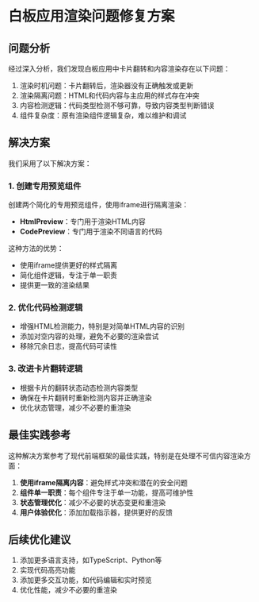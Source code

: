 # 白板应用渲染问题修复方案

## 问题分析

经过深入分析，我们发现白板应用中卡片翻转和内容渲染存在以下问题：

1. 渲染时机问题：卡片翻转后，渲染器没有正确触发或更新
2. 渲染隔离问题：HTML和代码内容与主应用的样式存在冲突
3. 内容检测逻辑：代码类型检测不够可靠，导致内容类型判断错误
4. 组件复杂度：原有渲染组件逻辑复杂，难以维护和调试

## 解决方案

我们采用了以下解决方案：

### 1. 创建专用预览组件

创建两个简化的专用预览组件，使用iframe进行隔离渲染：

- **HtmlPreview**：专门用于渲染HTML内容
- **CodePreview**：专门用于渲染不同语言的代码

这种方法的优势：
- 使用iframe提供更好的样式隔离
- 简化组件逻辑，专注于单一职责
- 提供更一致的渲染结果

### 2. 优化代码检测逻辑

- 增强HTML检测能力，特别是对简单HTML内容的识别
- 添加对空内容的处理，避免不必要的渲染尝试
- 移除冗余日志，提高代码可读性

### 3. 改进卡片翻转逻辑

- 根据卡片的翻转状态动态检测内容类型
- 确保在卡片翻转时重新检测内容并正确渲染
- 优化状态管理，减少不必要的重渲染

## 最佳实践参考

这种解决方案参考了现代前端框架的最佳实践，特别是在处理不可信内容渲染方面：

1. **使用iframe隔离内容**：避免样式冲突和潜在的安全问题
2. **组件单一职责**：每个组件专注于单一功能，提高可维护性
3. **状态管理优化**：减少不必要的状态变更和重渲染
4. **用户体验优化**：添加加载指示器，提供更好的反馈

## 后续优化建议

1. 添加更多语言支持，如TypeScript、Python等
2. 实现代码高亮功能
3. 添加更多交互功能，如代码编辑和实时预览
4. 优化性能，减少不必要的重渲染
